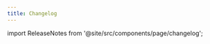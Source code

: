 ```yaml
---
title: Changelog
---
```


import ReleaseNotes from '@site/src/components/page/changelog';

<ReleaseNotes platform="web"/>

